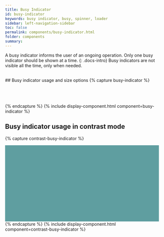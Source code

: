 ```yaml
---
title: Busy Indicator
id: busy-indicator
keywords: busy indicator, busy, spinner, loader
sidebar: left-navigation-sidebar
toc: false
permalink: components/busy-indicator.html
folder: components
summary:
---
```


A busy indicator informs the user of an ongoing operation. Only one busy indicator should be shown at a time.
{: .docs-intro}
Busy indicators are not visible all the time, only when needed.

<br>
## Busy indicator usage and size options
{% capture busy-indicator %}
<div style="display:flex;justify-content:center;flex-direction:column;align-items:center">
    <div class="fd-busy-indicator--l" aria-hidden="false" aria-label="Loading">
        <div class="fd-busy-indicator--circle-0"></div>
        <div class="fd-busy-indicator--circle-1"></div>
        <div class="fd-busy-indicator--circle-2"></div>
    </div><br /><br />
    <div class="fd-busy-indicator--m" aria-hidden="false" aria-label="Loading">
        <div class="fd-busy-indicator--circle-0"></div>
        <div class="fd-busy-indicator--circle-1"></div>
        <div class="fd-busy-indicator--circle-2"></div>
    </div><br /><br />
    <div class="fd-busy-indicator" aria-hidden="false" aria-label="Loading">
        <div class="fd-busy-indicator--circle-0"></div>
        <div class="fd-busy-indicator--circle-1"></div>
        <div class="fd-busy-indicator--circle-2"></div>
    </div>
</div>
{% endcapture %}
{% include display-component.html component=busy-indicator %}

## Busy indicator usage in contrast mode
{% capture contrast-busy-indicator %}
<div style="display:flex;justify-content:center;flex-direction:column;align-items:center;background-color:cadetblue;height:250px">
    <div class="fd-busy-indicator--l contrast" aria-hidden="false" aria-label="Loading">
        <div class="fd-busy-indicator--circle-0"></div>
        <div class="fd-busy-indicator--circle-1"></div>
        <div class="fd-busy-indicator--circle-2"></div>
    </div>
</div>
{% endcapture %}
{% include display-component.html component=contrast-busy-indicator %}
